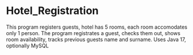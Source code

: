 # Hotel_Registration
This program registers guests, hotel has 5 rooms, each room accomodates only 1 person. The program registrates a guest, checks them out, shows room availability, tracks previous guests name and surname. Uses Java 17, optionally MySQL
